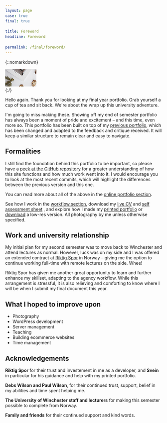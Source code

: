 ```yaml
---
layout: page
case: true
final: true

title: Foreword
headline: Foreword

permalink: /final/foreword/
---
```


{::nomarkdown}
<div class="contain">
	<img src="/../img/final/1-header-lq.jpg" data-src="/../img/final/1-header.jpg" alt="My university portfolio" class="fade wait lazy lazyload">
</div>
{:/}

<div class="div"></div>

<p class="lead">Hello again. Thank you for looking at my final year portfolio. Grab yourself a cup of tea and sit back. We're about the wrap up this university adventure.</p>

I'm going to miss making these. Showing off my end of semester portfolio has always been a moment of pride and excitement – and this time, even more so. This portfolio has been built on top of my <a target="_blank" href="/">previous portfolio</a>, which has been changed and adapted to the feedback and critique received. It will keep a similar structure to remain clear and easy to navigate.

<div class="div"></div>

## Formalities

I still find the foundation behind this portfolio to be important, so please have a <a href="https://github.com/partcoffee/uni" target="_blank">peek at the GitHub repository</a> for a greater understanding of how this site functions and how much work went into it. I would encourage you to look at the most recent commits, which will highlight the differences between the previous version and this one.

You can read more about all of the above in the <a href="/final/online-portfolio/">online portfolio section</a>.

See how I work in the <a target="_blank" href="/final/workflow-and-conclusion/">workflow section</a>, download my <a target="_blank" href="/../img/assets/Y3S2-MagnusSkare-CV.pdf">live CV</a> and <a href="/../img/assets/Y3S2-MagnusSkare-SAS.pdf" target="_blank">self assessment sheet</a> , and explore how I made my <a target="_blank" href="/final/printed-portfolio">printed portfolio</a> or <a href="/../img/final/print.pdf" target="_blank">download</a> a low-res version. All photography by me unless otherwise specified.

<div class="div"></div>

## Work and university relationship

My initial plan for my second semester was to move back to Winchester and attend lectures as normal. However, luck was on my side and I was offered an extended contract at <a href="http://riktigspor.no" target="_blank">Riktig Spor</a> in Norway – giving me the option to continue working full-time with remote lectures on the side. Whee!

Riktig Spor has given me another great opportunity to learn and further enhance my skillset, adapting to the agency workflow. While this arrangement is stressful, it is also relieving and comforting to know where I will be when I submit my final document this year.

<div class="div"></div>

## What I hoped to improve upon

<ul class="skill-list">
	<li class="entry">Photography</li>
	<li class="entry">WordPress development</li>
	<li class="entry">Server management</li>
	<li class="entry">Teaching</li>
	<li class="entry">Building ecommerce websites</li>
	<li class="entry">Time management</li>
</ul>

<div class="div"></div>

## Acknowledgements

**Riktig Spor** for their trust and investement in me as a developer, and **Svein** in particular for his guidance and help with my printed portfolio.

**Debs Wilson and Paul Wilson**, for their continued trust, support, belief in my abilities and time spent helping me.

**The University of Winchester staff and lecturers** for making this semester possible to complete from Norway.

**Family and friends** for their continued support and kind words.

<!-- <p class="lead">First and foremost, thank you for reading my portfolio. I appreciate it. Secondly, while I adapt products to client needs, requirements and wishes, my personal style is very much influenced by Scandinavian design and outstanding individuals like Erik Spiekermann, Dieter Rams and Andrew Kim.</p>

Adjust the above to suit your needs – make it unique, but build upon the previously made portfolio I think it's very important to keep something similar to the previous thing to convey meaning but keep the changes in mind.

* Formalities, link to Live CV etc. Link to professional portfolio.
* My workflow process (explain videos)
* What I hoped to improve upon this year
* Acknowledgements -->

<div class="div"></div>